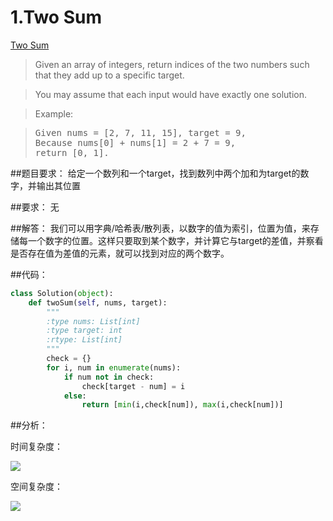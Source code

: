 # 1.Two Sum

[Two Sum](https://leetcode.com/problems/two-sum/)


>Given an array of integers, return indices of the two numbers such that they add up to a specific target.

>You may assume that each input would have exactly one solution.

>Example:

><pre>Given nums = [2, 7, 11, 15], target = 9,
>Because nums[0] + nums[1] = 2 + 7 = 9,
>return [0, 1].</pre>

##题目要求：
给定一个数列和一个target，找到数列中两个加和为target的数字，并输出其位置

##要求：
无

##解答：
我们可以用字典/哈希表/散列表，以数字的值为索引，位置为值，来存储每一个数字的位置。这样只要取到某个数字，并计算它与target的差值，并察看是否存在值为差值的元素，就可以找到对应的两个数字。

##代码：

``` python
class Solution(object):
    def twoSum(self, nums, target):
        """
        :type nums: List[int]
        :type target: int
        :rtype: List[int]
        """
        check = {}
        for i, num in enumerate(nums):
            if num not in check:
                check[target - num] = i
            else:
                return [min(i,check[num]), max(i,check[num])]
```

##分析：

时间复杂度：

<img src="http://chart.googleapis.com/chart?cht=tx&amp;chl=\Large O(n) " style="border:none;">

空间复杂度：

<img src="http://chart.googleapis.com/chart?cht=tx&amp;chl=\Large O(n) " style="border:none;">